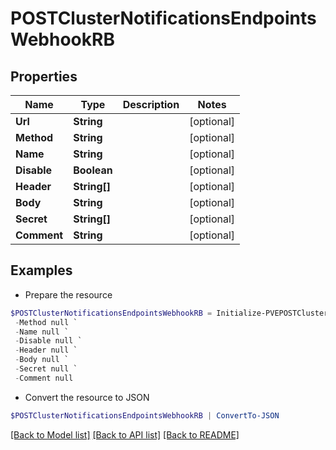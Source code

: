 # POSTClusterNotificationsEndpointsWebhookRB
## Properties

Name | Type | Description | Notes
------------ | ------------- | ------------- | -------------
**Url** | **String** |  | [optional] 
**Method** | **String** |  | [optional] 
**Name** | **String** |  | [optional] 
**Disable** | **Boolean** |  | [optional] 
**Header** | **String[]** |  | [optional] 
**Body** | **String** |  | [optional] 
**Secret** | **String[]** |  | [optional] 
**Comment** | **String** |  | [optional] 

## Examples

- Prepare the resource
```powershell
$POSTClusterNotificationsEndpointsWebhookRB = Initialize-PVEPOSTClusterNotificationsEndpointsWebhookRB  -Url null `
 -Method null `
 -Name null `
 -Disable null `
 -Header null `
 -Body null `
 -Secret null `
 -Comment null
```

- Convert the resource to JSON
```powershell
$POSTClusterNotificationsEndpointsWebhookRB | ConvertTo-JSON
```

[[Back to Model list]](../README.md#documentation-for-models) [[Back to API list]](../README.md#documentation-for-api-endpoints) [[Back to README]](../README.md)

